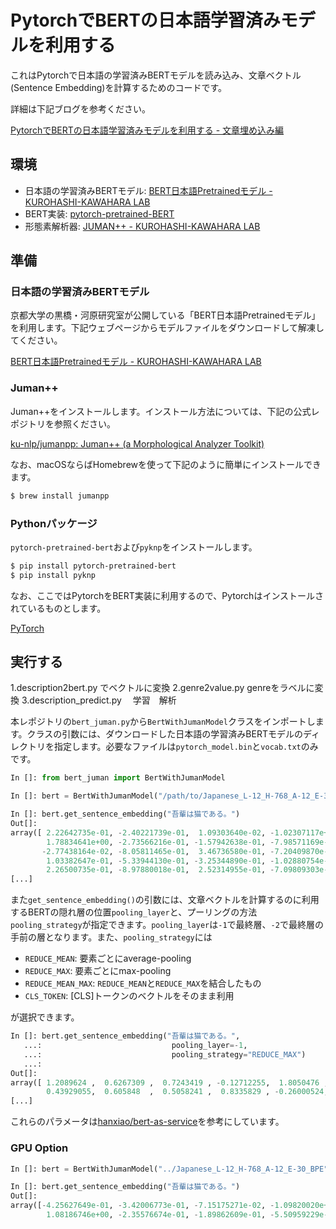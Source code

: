 # PytorchでBERTの日本語学習済みモデルを利用する

これはPytorchで日本語の学習済みBERTモデルを読み込み、文章ベクトル(Sentence Embedding)を計算するためのコードです。

詳細は下記ブログを参考ください。

[PytorchでBERTの日本語学習済みモデルを利用する - 文章埋め込み編](https://http://yag-ays.github.io/project/pytorch_bert_japanese/)

## 環境

- 日本語の学習済みBERTモデル: [BERT日本語Pretrainedモデル \- KUROHASHI\-KAWAHARA LAB](http://nlp.ist.i.kyoto-u.ac.jp/index.php?BERT%E6%97%A5%E6%9C%AC%E8%AA%9EPretrained%E3%83%A2%E3%83%87%E3%83%AB)
- BERT実装: [pytorch-pretrained-BERT](https://github.com/huggingface/pytorch-pretrained-BERT)
- 形態素解析器: [JUMAN\+\+ \- KUROHASHI\-KAWAHARA LAB](http://nlp.ist.i.kyoto-u.ac.jp/index.php?JUMAN++)

## 準備

### 日本語の学習済みBERTモデル
京都大学の黒橋・河原研究室が公開している「BERT日本語Pretrainedモデル」を利用します。下記ウェブページからモデルファイルをダウンロードして解凍してください。

[BERT日本語Pretrainedモデル \- KUROHASHI\-KAWAHARA LAB](http://nlp.ist.i.kyoto-u.ac.jp/index.php?BERT%E6%97%A5%E6%9C%AC%E8%AA%9EPretrained%E3%83%A2%E3%83%87%E3%83%AB)

### Juman++
Juman++をインストールします。インストール方法については、下記の公式レポジトリを参照ください。

[ku\-nlp/jumanpp: Juman\+\+ \(a Morphological Analyzer Toolkit\)](https://github.com/ku-nlp/jumanpp)

なお、macOSならばHomebrewを使って下記のように簡単にインストールできます。

```sh
$ brew install jumanpp
```

### Pythonパッケージ
`pytorch-pretrained-bert`および`pyknp`をインストールします。

```sh
$ pip install pytorch-pretrained-bert
$ pip install pyknp
```

なお、ここではPytorchをBERT実装に利用するので、Pytorchはインストールされているものとします。

[PyTorch](https://pytorch.org/)

## 実行する

1.description2bert.py でベクトルに変換
2.genre2value.py      genreをラベルに変換
3.description_predict.py 　学習　解析


本レポジトリの`bert_juman.py`から`BertWithJumanModel`クラスをインポートします。クラスの引数には、ダウンロードした日本語の学習済みBERTモデルのディレクトリを指定します。必要なファイルは`pytorch_model.bin`と`vocab.txt`のみです。


```py
In []: from bert_juman import BertWithJumanModel

In []: bert = BertWithJumanModel("/path/to/Japanese_L-12_H-768_A-12_E-30_BPE")

In []: bert.get_sentence_embedding("吾輩は猫である。")
Out[]:
array([ 2.22642735e-01, -2.40221739e-01,  1.09303640e-02, -1.02307117e+00,
        1.78834641e+00, -2.73566216e-01, -1.57942638e-01, -7.98571169e-01,
       -2.77438164e-02, -8.05811465e-01,  3.46736580e-01, -7.20409870e-01,
        1.03382647e-01, -5.33944130e-01, -3.25344890e-01, -1.02880754e-01,
        2.26500735e-01, -8.97880018e-01,  2.52314955e-01, -7.09809303e-01,
[...]        
```

また`get_sentence_embedding()`の引数には、文章ベクトルを計算するのに利用するBERTの隠れ層の位置`pooling_layer`と、プーリングの方法`pooling_strategy`が指定できます。`pooling_layer`は`-1`で最終層、`-2`で最終層の手前の層となります。また、`pooling_strategy`には

- `REDUCE_MEAN`: 要素ごとにaverage-pooling
- `REDUCE_MAX`: 要素ごとにmax-pooling
- `REDUCE_MEAN_MAX`: `REDUCE_MEAN`と`REDUCE_MAX`を結合したもの
- `CLS_TOKEN`: [CLS]トークンのベクトルをそのまま利用

が選択できます。

```py
In []: bert.get_sentence_embedding("吾輩は猫である。",
   ...:                             pooling_layer=-1,
   ...:                             pooling_strategy="REDUCE_MAX")
   ...:
Out[]:
array([ 1.2089624 ,  0.6267309 ,  0.7243419 , -0.12712255,  1.8050476 ,
        0.43929055,  0.605848  ,  0.5058241 ,  0.8335829 , -0.26000524,
[...]        
```

これらのパラメータは[hanxiao/bert-as-service](https://github.com/hanxiao/bert-as-service)を参考にしています。

### GPU Option

```py
In []: bert = BertWithJumanModel("../Japanese_L-12_H-768_A-12_E-30_BPE", use_cuda=True)

In []: bert.get_sentence_embedding("吾輩は猫である。")
Out[]:
array([-4.25627649e-01, -3.42006773e-01, -7.15175271e-02, -1.09820020e+00,
        1.08186746e+00, -2.35576674e-01, -1.89862609e-01, -5.50959229e-01,
```
